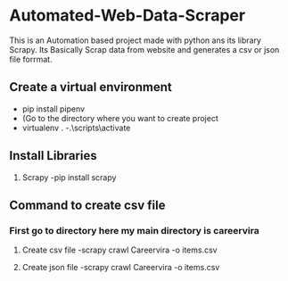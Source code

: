 # Automated-Web-Data-Scraper
This is an Automation based project made with python ans its library Scrapy. Its Basically Scrap data from website and generates a csv or json file forrmat.

## Create a virtual environment
 - pip install pipenv
 - (Go to the directory where you want to create project
 - virtualenv .
 -.\scripts\activate

## Install Libraries
1. Scrapy
 -pip install scrapy
 
## Command to create csv file 

### First go to directory here my main directory is careervira 

1. Create csv file
 -scrapy crawl Careervira -o items.csv 

2. Create json file
 -scrapy crawl Careervira -o items.csv
 
 
